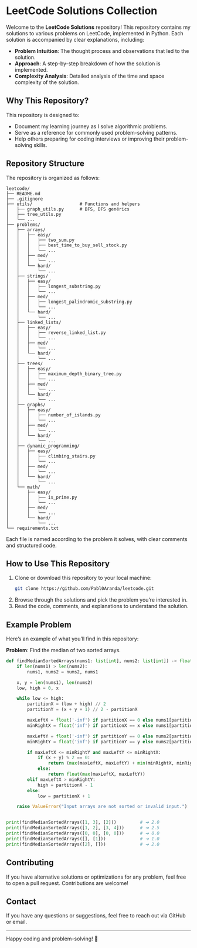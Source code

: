 # LeetCode Solutions Collection

Welcome to the **LeetCode Solutions** repository! This repository contains my solutions to various problems on LeetCode, implemented in Python. Each solution is accompanied by clear explanations, including:

- **Problem Intuition**: The thought process and observations that led to the solution.
- **Approach**: A step-by-step breakdown of how the solution is implemented.
- **Complexity Analysis**: Detailed analysis of the time and space complexity of the solution.

## Why This Repository?
This repository is designed to:

- Document my learning journey as I solve algorithmic problems.
- Serve as a reference for commonly used problem-solving patterns.
- Help others preparing for coding interviews or improving their problem-solving skills.

## Repository Structure
The repository is organized as follows:

```
leetcode/
├── README.md
├── .gitignore
├── utils/                  # Functions and helpers
│   ├── graph_utils.py      # BFS, DFS genérics
│   ├── tree_utils.py
│   └── ...
├── problems/
│   ├── arrays/
│   │   ├── easy/
│   │   │   ├── two_sum.py
│   │   │   ├── best_time_to_buy_sell_stock.py
│   │   │   └── ...
│   │   ├── med/
│   │   │   └── ...
│   │   └── hard/
│   │       └── ...
│   ├── strings/
│   │   ├── easy/
│   │   │   ├── longest_substring.py
│   │   │   └── ...
│   │   ├── med/
│   │   │   ├── longest_palindromic_substring.py
│   │   │   └── ...
│   │   └── hard/
│   │       └── ...
│   ├── linked_lists/
│   │   ├── easy/
│   │   │   ├── reverse_linked_list.py
│   │   │   └── ...
│   │   ├── med/
│   │   │   └── ...
│   │   └── hard/
│   │       └── ...
│   ├── trees/
│   │   ├── easy/
│   │   │   ├── maximum_depth_binary_tree.py
│   │   │   └── ...
│   │   ├── med/
│   │   │   └── ...
│   │   └── hard/
│   │       └── ...
│   ├── graphs/
│   │   ├── easy/
│   │   │   ├── number_of_islands.py
│   │   │   └── ...
│   │   ├── med/
│   │   │   └── ...
│   │   └── hard/
│   │       └── ...
│   ├── dynamic_programming/
│   │   ├── easy/
│   │   │   ├── climbing_stairs.py
│   │   │   └── ...
│   │   ├── med/
│   │   │   └── ...
│   │   └── hard/
│   │       └── ...
│   └── math/
│       ├── easy/
│       │   ├── is_prime.py
│       │   └── ...
│       ├── med/
│       │   └── ...
│       └── hard/
│           └── ...
└── requirements.txt
```

Each file is named according to the problem it solves, with clear comments and structured code.

## How to Use This Repository
1. Clone or download this repository to your local machine:
   ```bash
   git clone https://github.com/Pabl0Aranda/leetcode.git
   ```
2. Browse through the solutions and pick the problem you’re interested in.
3. Read the code, comments, and explanations to understand the solution.

## Example Problem
Here’s an example of what you’ll find in this repository:

**Problem**: Find the median of two sorted arrays.

```python
def findMedianSortedArrays(nums1: list[int], nums2: list[int]) -> float:
    if len(nums1) > len(nums2):
        nums1, nums2 = nums2, nums1

    x, y = len(nums1), len(nums2)
    low, high = 0, x

    while low <= high:
        partitionX = (low + high) // 2
        partitionY = (x + y + 1) // 2 - partitionX

        maxLeftX = float('-inf') if partitionX == 0 else nums1[partitionX - 1]
        minRightX = float('inf') if partitionX == x else nums1[partitionX]

        maxLeftY = float('-inf') if partitionY == 0 else nums2[partitionY - 1]
        minRightY = float('inf') if partitionY == y else nums2[partitionY]

        if maxLeftX <= minRightY and maxLeftY <= minRightX:
            if (x + y) % 2 == 0:
                return (max(maxLeftX, maxLeftY) + min(minRightX, minRightY)) / 2
            else:
                return float(max(maxLeftX, maxLeftY))
        elif maxLeftX > minRightY:
            high = partitionX - 1
        else:
            low = partitionX + 1

    raise ValueError("Input arrays are not sorted or invalid input.")


print(findMedianSortedArrays([1, 3], [2]))         # ➜ 2.0
print(findMedianSortedArrays([1, 2], [3, 4]))      # ➜ 2.5
print(findMedianSortedArrays([0, 0], [0, 0]))      # ➜ 0.0
print(findMedianSortedArrays([], [1]))             # ➜ 1.0
print(findMedianSortedArrays([2], []))             # ➜ 2.0
```

## Contributing
If you have alternative solutions or optimizations for any problem, feel free to open a pull request. Contributions are welcome!

## Contact
If you have any questions or suggestions, feel free to reach out via GitHub or email.

---

Happy coding and problem-solving! :rocket:

